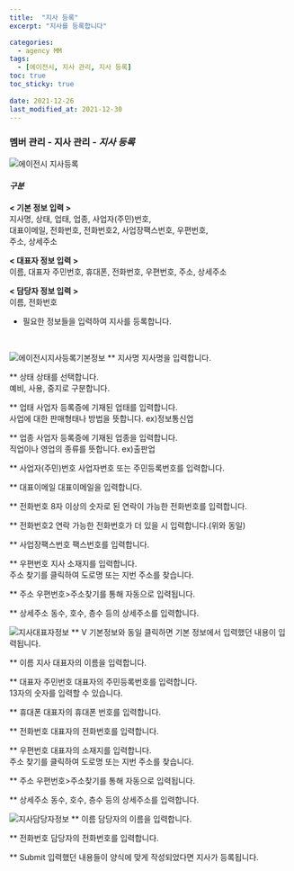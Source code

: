 ```yaml
---
title:  "지사 등록"
excerpt: "지사를 등록합니다"

categories:
  - agency MM
tags:
  - [에이전시, 지사 관리, 지사 등록]
toc: true
toc_sticky: true
 
date: 2021-12-26
last_modified_at: 2021-12-30
---
```

### 멤버 관리 - 지사 관리 - *지사 등록*
![에이전시 지사등록](https://user-images.githubusercontent.com/95394003/147618878-067e8431-12de-4f67-965f-637e0a34f8e1.jpeg)


#### *구분* <br>
**< 기본 정보 입력 >** 
<br>지사명, 상태, 업태, 업종, 사업자(주민)번호,<br>대표이메일, 전화번호, 전화번호2, 사업장팩스번호, 우편번호,<br>주소, 상세주소

**< 대표자 정보 입력 >**
<br>이름, 대표자 주민번호, 휴대폰, 전화번호, 우편번호, 주소, 상세주소

**< 담당자 정보 입력 >**
<br>이름, 전화번호


- 필요한 정보들을 입력하여 지사를 등록합니다.


<br>

![에이전시지사등록기본정보](https://user-images.githubusercontent.com/95394003/147619678-94ea0877-2b68-4eb9-b574-fbb69c49f8cf.jpeg)
** 지사명
지사명을 입력합니다.

** 상태
상태를 선택합니다.<br>예비, 사용, 중지로 구분합니다.

** 업태
사업자 등록증에 기재된 업태를 입력합니다.<br>
사업에 대한 판매형태나 방법을 뜻합니다. ex)정보통신업

** 업종
사업자 등록증에 기재된 업종을 입력합니다.<br>
직업이나 영업의 종류를 뜻합니다. ex)출판업

** 사업자(주민)번호
사업자번호 또는 주민등록번호를 입력합니다.

** 대표이메일
대표이메일을 입력합니다.

** 전화번호
8자 이상의 숫자로 된 연락이 가능한 전화번호를 입력합니다.

** 전화번호2
연락 가능한 전화번호가 더 있을 시 입력합니다.(위와 동일)

** 사업장팩스번호
팩스번호를 입력합니다.

** 우편번호
지사 소재지를 입력합니다.<br>
주소 찾기를 클릭하여 도로명 또는 지번 주소를 찾습니다.

** 주소
우편번호>주소찾기를 통해 자동으로 입력됩니다.

** 상세주소
동수, 호수, 층수 등의 상세주소를 입력합니다.
<br>

![지사대표자정보](https://user-images.githubusercontent.com/95394003/147036839-d6f2f4f6-0a85-4475-ac02-dafb5974324d.jpeg)
** V 기본정보와 동일
클릭하면 기본 정보에서 입력했던 내용이 입력됩니다.

** 이름
지사 대표자의 이름을 입력합니다.

** 대표자 주민번호
대표자의 주민등록번호를 입력합니다.<br>
13자의 숫자를 입력할 수 있습니다.

** 휴대폰
대표자의 휴대폰 번호를 입력합니다.

** 전화번호
대표자의 전화번호를 입력합니다.

** 우편번호
대표자의 소재지를 입력합니다.<br>
주소 찾기를 클릭하여 도로명 또는 지번 주소를 찾습니다.

** 주소
우편번호>주소찾기를 통해 자동으로 입력됩니다.

** 상세주소
동수, 호수, 층수 등의 상세주소를 입력합니다.
<br>

![지사담당자정보](https://user-images.githubusercontent.com/95394003/147036856-a679672f-64bd-42a4-8c1c-019e10f770f1.jpeg)
** 이름
담당자의 이름을 입력합니다.

** 전화번호
담당자의 전화번호를 입력합니다.

** Submit
입력했던 내용들이 양식에 맞게 작성되었다면 지사가 등록됩니다.